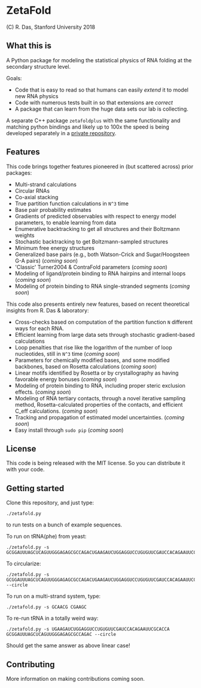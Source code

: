 # ZetaFold
(C) R. Das, Stanford University 2018

## What this is
A Python package for modeling the statistical physics of RNA folding at the secondary structure level. 

Goals:
 * Code that is easy to read so that humans can easily _extend_ it to model new RNA physics 
 * Code with numerous tests built in so that extensions are _correct_
 * A package that can learn from the huge data sets our lab is collecting.

A separate C++ package `zetafoldplus` with the same functionality and matching python bindings and likely up to 100x the speed is being developed separately in a [private repository](https://github.com/rhiju/zetafoldplus).

## Features 
This code brings together features pioneered in (but scattered across) prior packages:
 * Multi-strand calculations
 * Circular RNAs
 * Co-axial stacking
 * True partition function calculations in `N^3` time
 * Base pair probability estimates
 * Gradients of predicted observables with respect to energy model parameters, to enable learning from data
 * Enumerative backtracking to get all structures and their Boltzmann weights
 * Stochastic backtracking to get Boltzmann-sampled structures
 * Minimum free energy structures
 * Generalized base pairs (e.g., both Watson-Crick and Sugar/Hoogsteen G-A pairs) (_coming soon_)
 * 'Classic' Turner2004 & ContraFold parameters (_coming soon_)
 * Modeling of ligand/protein binding to RNA hairpins and internal loops (_coming soon_)
 * Modeling of protein binding to RNA single-stranded segments (_coming soon_)
 
This code also presents entirely new features, based on recent theoretical insights from R. Das & laboratory:
 * Cross-checks based on computation of the partition function `N` different ways for each RNA.
 * Efficient learning from large data sets through stochastic gradient-based calculations
 * Loop penalties that rise like the logarithm of the number of loop nucleotides, still in `N^3` time (_coming soon_)
 * Parameters for chemically modified bases, and some modified backbones, based on Rosetta calculations (_coming soon_)
 * Linear motifs identified by Rosetta or by crystallography as having favorable energy bonuses (_coming soon_)
 * Modeling of protein binding to RNA, including proper steric exclusion effects. (_coming soon_)
 * Modeling of RNA tertiary contacts, through a novel iterative sampling method, Rosetta-calculated properties of the contacts, and efficient C_eff calculations. (_coming soon_)
 * Tracking and propagation of estimated model uncertainties. (_coming soon_)
 * Easy install through `sudo pip` (_coming soon_)
 
## License
This code is being released with the MIT license. So you can distribute it with your code. 

## Getting started
Clone this repository, and just type:
```
./zetafold.py
```
to run tests on a bunch of example sequences.

To run on tRNA(phe) from yeast:
```
./zetafold.py -s GCGGAUUUAGCUCAGUUGGGAGAGCGCCAGACUGAAGAUCUGGAGGUCCUGUGUUCGAUCCACAGAAUUCGCACCA
```

To circularize:

``` 
./zetafold.py -s GCGGAUUUAGCUCAGUUGGGAGAGCGCCAGACUGAAGAUCUGGAGGUCCUGUGUUCGAUCCACAGAAUUCGCACCA --circle
```

To run on a multi-strand system, type:
```
./zetafold.py -s GCAACG CGAAGC
```

To re-run tRNA in a totally weird way:
```
./zetafold.py -s UGAAGAUCUGGAGGUCCUGUGUUCGAUCCACAGAAUUCGCACCA GCGGAUUUAGCUCAGUUGGGAGAGCGCCAGAC --circle
```
Should get the same answer as above linear case!

## Contributing
More information on making contributions coming soon.
